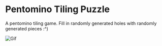 # Pentomino Tiling Puzzle
A pentomino tiling game. Fill in randomly generated holes with randomly generated pieces :^)


![Gif](https://user-images.githubusercontent.com/1339123/67713922-b65a8980-f9be-11e9-8218-75ac3aef694b.gif)
